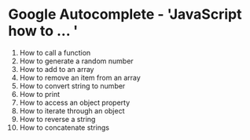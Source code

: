# Google Autocomplete - 'JavaScript how to ... '

1. How to call a function
2. How to generate a random number
3. How to add to an array
4. How to remove an item from an array
5. How to convert string to number
6. How to print
7. How to access an object property
8. How to iterate through an object
9. How to reverse a string
10. How to concatenate strings
